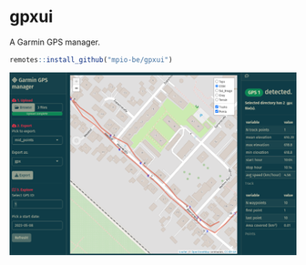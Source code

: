 # gpxui

A Garmin GPS manager. 

``` r
remotes::install_github("mpio-be/gpxui")

```


![gpxui](gpxui.png)
